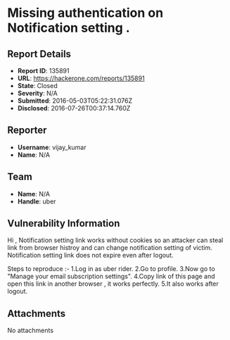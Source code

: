 # Missing authentication on Notification setting .

## Report Details
- **Report ID**: 135891
- **URL**: https://hackerone.com/reports/135891
- **State**: Closed
- **Severity**: N/A
- **Submitted**: 2016-05-03T05:22:31.076Z
- **Disclosed**: 2016-07-26T00:37:14.760Z

## Reporter
- **Username**: vijay_kumar
- **Name**: N/A

## Team
- **Name**: N/A
- **Handle**: uber

## Vulnerability Information
Hi ,
Notification setting link works without cookies so an attacker can steal link from browser histroy and can change notification setting of victim.
Notification setting link does not expire even after logout.

Steps to reproduce :-
1.Log in as uber rider.
2.Go to profile.
3.Now go to "Manage your email subscription settings".
4.Copy link of this page and open this link in another browser , it works perfectly.
5.It also works after logout.

## Attachments
No attachments
